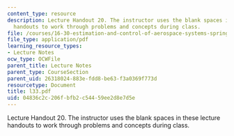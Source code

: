 ```yaml
---
content_type: resource
description: Lecture Handout 20. The instructor uses the blank spaces in these lecture
  handouts to work through problems and concepts during class.
file: /courses/16-30-estimation-and-control-of-aerospace-systems-spring-2004/04836c2c206fbfb2c54459ee2d8e7d5e_l33.pdf
file_type: application/pdf
learning_resource_types:
- Lecture Notes
ocw_type: OCWFile
parent_title: Lecture Notes
parent_type: CourseSection
parent_uid: 26318024-883e-fdd8-be63-f3a0369f773d
resourcetype: Document
title: l33.pdf
uid: 04836c2c-206f-bfb2-c544-59ee2d8e7d5e
---
```

Lecture Handout 20. The instructor uses the blank spaces in these lecture handouts to work through problems and concepts during class.

